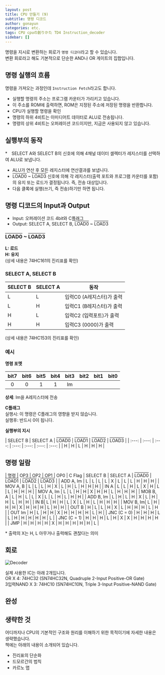 ```yaml
---
layout: post
title: CPU 만들기 (9)
subtitle: 명령 디코드
author: gonayun
categories: etc.
tags: CPU cpuの創りかた TD4 Instruction_decoder
sidebar: []
---
```


명령을 지시로 변환하는 회로가 `명령 디코더`라고 할 수 있습니다.\
변환 회로라고 해도 기본적으로 단순한 AND나 OR 게이트의 집합입니다.

## 명령 실행의 흐름

명령을 가져오는 과정인데 `Instruction Fetch`라고도 합니다.

* 실행할 명령의 주소는 프로그램 카운터가 가리키고 있습니다.
* 이 주소를 ROM에 출력하면, ROM은 지정된 주소에 저장된 명령을 반환합니다.
* CPU가 실행할 명령을 확인
* 명령의 하위 4비트는 이미디어트 데이터로 ALU로 전송됩니다.
* 명령의 상위 4비트는 오퍼레이션 코드이지만, 지금은 사용되지 않고 있습니다.

## 실행부의 동작

*　SELECT A와 SELECT B의 신호에 의해 4채널 데이터 셀렉터가 레지스터를 선택하여 ALU로 보냅니다.
* ALU가 연산 후 모든 레지스터에 연산결과를 보냅니다.
* <span style="text-decoration: overline;">LOAD0</span> ~ <span style="text-decoration: overline;">LOAD3</span> 신호에 의해 각 레지스터(출력 포트와 프로그램 카운터를 포함)의 유지 또는 로드가 결정됩니다. 즉, 전송 대상입니다.
* 다음 클록에 실행(쓰기, 즉 전송)하기만 하면 됩니다.

## 명령 디코드의 Input과 Output

* Input: 오퍼레이션 코드 4bit와 C플래그
* Output: SELECT A, SELECT B, <span style="text-decoration: overline;">LOAD0</span> ~ <span style="text-decoration: overline;">LOAD3</span>

### <span style="text-decoration: overline;">LOAD0</span> ~ <span style="text-decoration: overline;">LOAD3</span>

 **L: 로드**\
 **H: 유지**\
(상세 내용은 74HC161의 진리표를 확인) 

### SELECT A, SELECT B

| SELECT B | SELECT A | 동작 |
|--|--|--|
| L | L | 입력C0 (A레지스터)가 출력 |
| L | H | 입력C1 (B레지스터)가 출력 |
| H | L | 입력C2 (입력포트)가 출력 |
| H | H | 입력C3 (0000)가 출력 |

(상세 내용은 74HC153의 진리표를 확인) 

### 예시

**명령 포멧**

| bit7 |bit6 | bit5 | bit4 | bit3 | bit2 | bit1 | bit0 |
| :---: | :---: | :---: | :---: | :---: | :---: | :---: | :---: |
| 0 | 0 | 1 | 1 | Im ||||

**상세**: Im을 A레지스터에 전송

**C플래그**\
실행시: 이 명령은 C플래그의 영향을 받지 않습니다.\
실행후: 반드시 0이 됩니다.

**실행부의 지시**

| SELECT B | SELECT A | <span style="text-decoration: overline;">LOAD0</span> | <span style="text-decoration: overline;">LOAD1</span> | <span style="text-decoration: overline;">LOAD2</span> | <span style="text-decoration: overline;">LOAD3</span> |
| :---: | :---: | :---: | :---: | :---: | :---: | :---: |
| H | H | L | H | H | H |

## 명령 일람

| 명령 | OP3 | OP2 | OP1 | OP0 | C Flag | SELECT B | SELECT A | <span style="text-decoration: overline;">LOAD0</span> | <span style="text-decoration: overline;">LOAD1</span> | <span style="text-decoration: overline;">LOAD2</span> | <span style="text-decoration: overline;">LOAD3</span> | 
| ADD A, Im | L | L | L | L | X | L | L | L | H | H | H |
| MOV A, B | L | L | L | H | X | L | H | L | H | H | H |
| IN A | L | L | H | L | X | H | L | L | H | H | H |
| MOV A, Im | L | L | H | H | X | H | H | L | H | H | H |
| MOB B, A | L | H | L | L | X | L | L | H | L | H | H |
| ADD B, Im | L | H | L | H | X | L | H | H | L | H | H |
| IN B| L | H | H | L | X | L | H | L | H | H | H |
| MOV B, Im| L | H | H | H | X | H | H | H | L | H | H |
| OUT B | H | L | L | H | X | L | H | H | H | L | H |
| OUT Im | H | L | H | H | X | H | H | H | H | L | H |
| JNC (C = 0) | H | H | H | L | L | H | H | H | H | H | L |
| JNC (C = 1) | H | H | H | L | H | X | X | H | H | H | H |
| JMP | H | H | H | H | X | H | H | H | H | H | L |
 
 \* 출력의 X는 H, L 아무거나 출력해도 괜찮다는 의미 

## 회로

![Decoder](/assets/images/how_to_make_cpu_9_1.png)

실제 사용한 IC는 아래 2개입니다.\
OR X 4: 74HC32 (SN74HC32N, Quadruple 2-Input Positive-OR Gate)\
3입력NAND X 3: 74HC10 (SN74HC10N, Triple 3-Input Positive-NAND Gate)

## 완성



## 생략한 것

어디까지나 CPU의 기본적인 구조와 원리를 이해하기 위한 목적이기에 자세한 내용은 생략했습니다.\
책에는 아래의 내용이 소개되어 있습니다.

* 진리표의 단순화
* 드모르간의 법칙
* 카르노 맵

